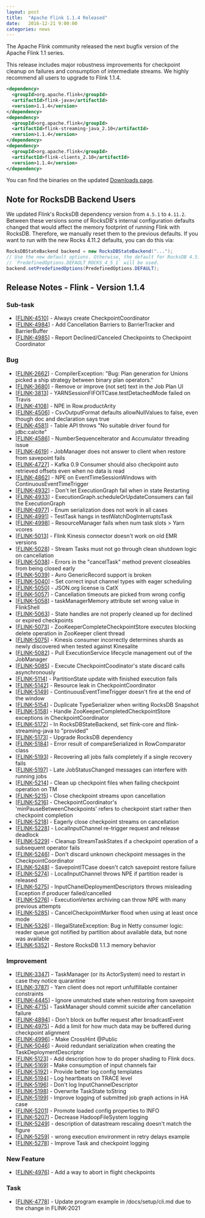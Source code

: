 ```yaml
---
layout: post
title:  "Apache Flink 1.1.4 Released"
date:   2016-12-21 9:00:00
categories: news
---
```


The Apache Flink community released the next bugfix version of the Apache Flink 1.1 series.

This release includes major robustness improvements for checkpoint cleanup on failures and consumption of intermediate streams. We highly recommend all users to upgrade to Flink 1.1.4.

```xml
<dependency>
  <groupId>org.apache.flink</groupId>
  <artifactId>flink-java</artifactId>
  <version>1.1.4</version>
</dependency>
<dependency>
  <groupId>org.apache.flink</groupId>
  <artifactId>flink-streaming-java_2.10</artifactId>
  <version>1.1.4</version>
</dependency>
<dependency>
  <groupId>org.apache.flink</groupId>
  <artifactId>flink-clients_2.10</artifactId>
  <version>1.1.4</version>
</dependency>
```

You can find the binaries on the updated [Downloads page](http://flink.apache.org/downloads.html).

## Note for RocksDB Backend Users

We updated Flink's RocksDB dependency version from `4.5.1` to `4.11.2`. Between these versions some of RocksDB's internal configuration defaults changed that would affect the memory footprint of running Flink with RocksDB. Therefore, we manually reset them to the previous defaults. If you want to run with the new Rocks 4.11.2 defaults, you can do this via:

```java
RocksDBStateBackend backend = new RocksDBStateBackend("...");
// Use the new default options. Otherwise, the default for RocksDB 4.5.1
// `PredefinedOptions.DEFAULT_ROCKS_4_5_1` will be used.
backend.setPredefinedOptions(PredefinedOptions.DEFAULT);
```

## Release Notes - Flink - Version 1.1.4
    
### Sub-task
<ul>
<li>[<a href='https://issues.apache.org/jira/browse/FLINK-4510'>FLINK-4510</a>] -         Always create CheckpointCoordinator
</li>
<li>[<a href='https://issues.apache.org/jira/browse/FLINK-4984'>FLINK-4984</a>] -         Add Cancellation Barriers to BarrierTracker and BarrierBuffer
</li>
<li>[<a href='https://issues.apache.org/jira/browse/FLINK-4985'>FLINK-4985</a>] -         Report Declined/Canceled Checkpoints to Checkpoint Coordinator
</li>
</ul>
                            
### Bug
<ul>
<li>[<a href='https://issues.apache.org/jira/browse/FLINK-2662'>FLINK-2662</a>] -         CompilerException: &quot;Bug: Plan generation for Unions picked a ship strategy between binary plan operators.&quot;
</li>
<li>[<a href='https://issues.apache.org/jira/browse/FLINK-3680'>FLINK-3680</a>] -         Remove or improve (not set) text in the Job Plan UI
</li>
<li>[<a href='https://issues.apache.org/jira/browse/FLINK-3813'>FLINK-3813</a>] -         YARNSessionFIFOITCase.testDetachedMode failed on Travis
</li>
<li>[<a href='https://issues.apache.org/jira/browse/FLINK-4108'>FLINK-4108</a>] -         NPE in Row.productArity
</li>
<li>[<a href='https://issues.apache.org/jira/browse/FLINK-4506'>FLINK-4506</a>] -         CsvOutputFormat defaults allowNullValues to false, even though doc and declaration says true
</li>
<li>[<a href='https://issues.apache.org/jira/browse/FLINK-4581'>FLINK-4581</a>] -         Table API throws &quot;No suitable driver found for jdbc:calcite&quot;
</li>
<li>[<a href='https://issues.apache.org/jira/browse/FLINK-4586'>FLINK-4586</a>] -         NumberSequenceIterator and Accumulator threading issue
</li>
<li>[<a href='https://issues.apache.org/jira/browse/FLINK-4619'>FLINK-4619</a>] -         JobManager does not answer to client when restore from savepoint fails
</li>
<li>[<a href='https://issues.apache.org/jira/browse/FLINK-4727'>FLINK-4727</a>] -         Kafka 0.9 Consumer should also checkpoint auto retrieved offsets even when no data is read
</li>
<li>[<a href='https://issues.apache.org/jira/browse/FLINK-4862'>FLINK-4862</a>] -         NPE on EventTimeSessionWindows with ContinuousEventTimeTrigger
</li>
<li>[<a href='https://issues.apache.org/jira/browse/FLINK-4932'>FLINK-4932</a>] -         Don&#39;t let ExecutionGraph fail when in state Restarting
</li>
<li>[<a href='https://issues.apache.org/jira/browse/FLINK-4933'>FLINK-4933</a>] -         ExecutionGraph.scheduleOrUpdateConsumers can fail the ExecutionGraph
</li>
<li>[<a href='https://issues.apache.org/jira/browse/FLINK-4977'>FLINK-4977</a>] -         Enum serialization does not work in all cases
</li>
<li>[<a href='https://issues.apache.org/jira/browse/FLINK-4991'>FLINK-4991</a>] -         TestTask hangs in testWatchDogInterruptsTask
</li>
<li>[<a href='https://issues.apache.org/jira/browse/FLINK-4998'>FLINK-4998</a>] -         ResourceManager fails when num task slots &gt; Yarn vcores
</li>
<li>[<a href='https://issues.apache.org/jira/browse/FLINK-5013'>FLINK-5013</a>] -         Flink Kinesis connector doesn&#39;t work on old EMR versions
</li>
<li>[<a href='https://issues.apache.org/jira/browse/FLINK-5028'>FLINK-5028</a>] -         Stream Tasks must not go through clean shutdown logic on cancellation
</li>
<li>[<a href='https://issues.apache.org/jira/browse/FLINK-5038'>FLINK-5038</a>] -         Errors in the &quot;cancelTask&quot; method prevent closeables from being closed early
</li>
<li>[<a href='https://issues.apache.org/jira/browse/FLINK-5039'>FLINK-5039</a>] -         Avro GenericRecord support is broken
</li>
<li>[<a href='https://issues.apache.org/jira/browse/FLINK-5040'>FLINK-5040</a>] -         Set correct input channel types with eager scheduling
</li>
<li>[<a href='https://issues.apache.org/jira/browse/FLINK-5050'>FLINK-5050</a>] -         JSON.org license is CatX
</li>
<li>[<a href='https://issues.apache.org/jira/browse/FLINK-5057'>FLINK-5057</a>] -         Cancellation timeouts are picked from wrong config
</li>
<li>[<a href='https://issues.apache.org/jira/browse/FLINK-5058'>FLINK-5058</a>] -         taskManagerMemory attribute set wrong value in FlinkShell
</li>
<li>[<a href='https://issues.apache.org/jira/browse/FLINK-5063'>FLINK-5063</a>] -         State handles are not properly cleaned up for declined or expired checkpoints
</li>
<li>[<a href='https://issues.apache.org/jira/browse/FLINK-5073'>FLINK-5073</a>] -         ZooKeeperCompleteCheckpointStore executes blocking delete operation in ZooKeeper client thread
</li>
<li>[<a href='https://issues.apache.org/jira/browse/FLINK-5075'>FLINK-5075</a>] -         Kinesis consumer incorrectly determines shards as newly discovered when tested against Kinesalite
</li>
<li>[<a href='https://issues.apache.org/jira/browse/FLINK-5082'>FLINK-5082</a>] -         Pull ExecutionService lifecycle management out of the JobManager
</li>
<li>[<a href='https://issues.apache.org/jira/browse/FLINK-5085'>FLINK-5085</a>] -         Execute CheckpointCoodinator&#39;s state discard calls asynchronously
</li>
<li>[<a href='https://issues.apache.org/jira/browse/FLINK-5114'>FLINK-5114</a>] -         PartitionState update with finished execution fails
</li>
<li>[<a href='https://issues.apache.org/jira/browse/FLINK-5142'>FLINK-5142</a>] -         Resource leak in CheckpointCoordinator
</li>
<li>[<a href='https://issues.apache.org/jira/browse/FLINK-5149'>FLINK-5149</a>] -         ContinuousEventTimeTrigger doesn&#39;t fire at the end of the window
</li>
<li>[<a href='https://issues.apache.org/jira/browse/FLINK-5154'>FLINK-5154</a>] -         Duplicate TypeSerializer when writing RocksDB Snapshot
</li>
<li>[<a href='https://issues.apache.org/jira/browse/FLINK-5158'>FLINK-5158</a>] -         Handle ZooKeeperCompletedCheckpointStore exceptions in CheckpointCoordinator
</li>
<li>[<a href='https://issues.apache.org/jira/browse/FLINK-5172'>FLINK-5172</a>] -         In RocksDBStateBackend, set flink-core and flink-streaming-java to &quot;provided&quot;
</li>
<li>[<a href='https://issues.apache.org/jira/browse/FLINK-5173'>FLINK-5173</a>] -         Upgrade RocksDB dependency
</li>
<li>[<a href='https://issues.apache.org/jira/browse/FLINK-5184'>FLINK-5184</a>] -         Error result of compareSerialized in RowComparator class
</li>
<li>[<a href='https://issues.apache.org/jira/browse/FLINK-5193'>FLINK-5193</a>] -         Recovering all jobs fails completely if a single recovery fails
</li>
<li>[<a href='https://issues.apache.org/jira/browse/FLINK-5197'>FLINK-5197</a>] -         Late JobStatusChanged messages can interfere with running jobs
</li>
<li>[<a href='https://issues.apache.org/jira/browse/FLINK-5214'>FLINK-5214</a>] -         Clean up checkpoint files when failing checkpoint operation on TM
</li>
<li>[<a href='https://issues.apache.org/jira/browse/FLINK-5215'>FLINK-5215</a>] -         Close checkpoint streams upon cancellation
</li>
<li>[<a href='https://issues.apache.org/jira/browse/FLINK-5216'>FLINK-5216</a>] -         CheckpointCoordinator&#39;s &#39;minPauseBetweenCheckpoints&#39; refers to checkpoint start rather then checkpoint completion
</li>
<li>[<a href='https://issues.apache.org/jira/browse/FLINK-5218'>FLINK-5218</a>] -         Eagerly close checkpoint streams on cancellation
</li>
<li>[<a href='https://issues.apache.org/jira/browse/FLINK-5228'>FLINK-5228</a>] -         LocalInputChannel re-trigger request and release deadlock
</li>
<li>[<a href='https://issues.apache.org/jira/browse/FLINK-5229'>FLINK-5229</a>] -         Cleanup StreamTaskStates if a checkpoint operation of a subsequent operator fails 
</li>
<li>[<a href='https://issues.apache.org/jira/browse/FLINK-5246'>FLINK-5246</a>] -         Don&#39;t discard unknown checkpoint messages in the CheckpointCoordinator
</li>
<li>[<a href='https://issues.apache.org/jira/browse/FLINK-5248'>FLINK-5248</a>] -         SavepointITCase doesn&#39;t catch savepoint restore failure
</li>
<li>[<a href='https://issues.apache.org/jira/browse/FLINK-5274'>FLINK-5274</a>] -         LocalInputChannel throws NPE if partition reader is released
</li>
<li>[<a href='https://issues.apache.org/jira/browse/FLINK-5275'>FLINK-5275</a>] -         InputChanelDeploymentDescriptors throws misleading Exception if producer failed/cancelled
</li>
<li>[<a href='https://issues.apache.org/jira/browse/FLINK-5276'>FLINK-5276</a>] -         ExecutionVertex archiving can throw NPE with many previous attempts
</li>
<li>[<a href='https://issues.apache.org/jira/browse/FLINK-5285'>FLINK-5285</a>] -         CancelCheckpointMarker flood when using at least once mode
</li>
<li>[<a href='https://issues.apache.org/jira/browse/FLINK-5326'>FLINK-5326</a>] -         IllegalStateException: Bug in Netty consumer logic: reader queue got notified by partition about available data,  but none was available
</li>
<li>[<a href='https://issues.apache.org/jira/browse/FLINK-5352'>FLINK-5352</a>] -         Restore RocksDB 1.1.3 memory behavior
</li>
</ul>
                        
### Improvement
<ul>
<li>[<a href='https://issues.apache.org/jira/browse/FLINK-3347'>FLINK-3347</a>] -         TaskManager (or its ActorSystem) need to restart in case they notice quarantine
</li>
<li>[<a href='https://issues.apache.org/jira/browse/FLINK-3787'>FLINK-3787</a>] -         Yarn client does not report unfulfillable container constraints
</li>
<li>[<a href='https://issues.apache.org/jira/browse/FLINK-4445'>FLINK-4445</a>] -         Ignore unmatched state when restoring from savepoint
</li>
<li>[<a href='https://issues.apache.org/jira/browse/FLINK-4715'>FLINK-4715</a>] -         TaskManager should commit suicide after cancellation failure
</li>
<li>[<a href='https://issues.apache.org/jira/browse/FLINK-4894'>FLINK-4894</a>] -         Don&#39;t block on buffer request after broadcastEvent 
</li>
<li>[<a href='https://issues.apache.org/jira/browse/FLINK-4975'>FLINK-4975</a>] -         Add a limit for how much data may be buffered during checkpoint alignment
</li>
<li>[<a href='https://issues.apache.org/jira/browse/FLINK-4996'>FLINK-4996</a>] -         Make CrossHint @Public
</li>
<li>[<a href='https://issues.apache.org/jira/browse/FLINK-5046'>FLINK-5046</a>] -         Avoid redundant serialization when creating the TaskDeploymentDescriptor
</li>
<li>[<a href='https://issues.apache.org/jira/browse/FLINK-5123'>FLINK-5123</a>] -         Add description how to do proper shading to Flink docs.
</li>
<li>[<a href='https://issues.apache.org/jira/browse/FLINK-5169'>FLINK-5169</a>] -         Make consumption of input channels fair
</li>
<li>[<a href='https://issues.apache.org/jira/browse/FLINK-5192'>FLINK-5192</a>] -         Provide better log config templates
</li>
<li>[<a href='https://issues.apache.org/jira/browse/FLINK-5194'>FLINK-5194</a>] -         Log heartbeats on TRACE level
</li>
<li>[<a href='https://issues.apache.org/jira/browse/FLINK-5196'>FLINK-5196</a>] -         Don&#39;t log InputChannelDescriptor
</li>
<li>[<a href='https://issues.apache.org/jira/browse/FLINK-5198'>FLINK-5198</a>] -         Overwrite TaskState toString
</li>
<li>[<a href='https://issues.apache.org/jira/browse/FLINK-5199'>FLINK-5199</a>] -         Improve logging of submitted job graph actions in HA case
</li>
<li>[<a href='https://issues.apache.org/jira/browse/FLINK-5201'>FLINK-5201</a>] -         Promote loaded config properties to INFO
</li>
<li>[<a href='https://issues.apache.org/jira/browse/FLINK-5207'>FLINK-5207</a>] -         Decrease HadoopFileSystem logging
</li>
<li>[<a href='https://issues.apache.org/jira/browse/FLINK-5249'>FLINK-5249</a>] -         description of datastream rescaling doesn&#39;t match the figure
</li>
<li>[<a href='https://issues.apache.org/jira/browse/FLINK-5259'>FLINK-5259</a>] -         wrong execution environment in retry delays example
</li>
<li>[<a href='https://issues.apache.org/jira/browse/FLINK-5278'>FLINK-5278</a>] -         Improve Task and checkpoint logging 
</li>
</ul>
            
### New Feature
<ul>
<li>[<a href='https://issues.apache.org/jira/browse/FLINK-4976'>FLINK-4976</a>] -         Add a way to abort in flight checkpoints
</li>
</ul>
                                                        
### Task
<ul>
<li>[<a href='https://issues.apache.org/jira/browse/FLINK-4778'>FLINK-4778</a>] -         Update program example in /docs/setup/cli.md due to the change in FLINK-2021
</li>
</ul>
                
